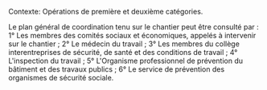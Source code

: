 Contexte: Opérations de première et deuxième catégories.

Le plan général de coordination tenu sur le chantier peut être consulté par : 1° Les membres des comités sociaux et économiques, appelés à intervenir sur le chantier ; 2° Le médecin du travail ; 3° Les membres du collège interentreprises de sécurité, de santé et des conditions de travail ; 4° L'inspection du travail ; 5° L'Organisme professionnel de prévention du bâtiment et des travaux publics ; 6° Le service de prévention des organismes de sécurité sociale.